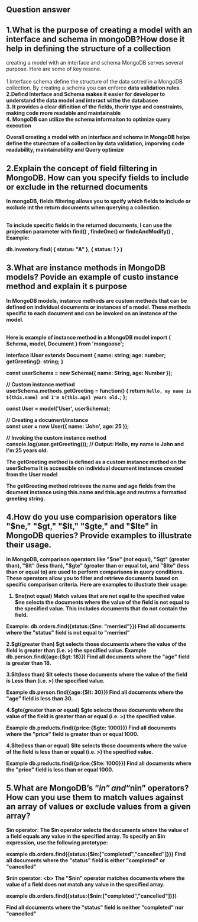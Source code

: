 ## Question answer

## 1.What is the purpose of creating a model with an interface and schema in mongoDB?How dose it help in defining the structure of a collection
creating a model with an interface and schema MongoDB serves several purpose. Here are some of key resone. <br /><br />
1.Interface schema define the structure of the data sotred in a MongoDB collection. By creating a schema you can enforce  <b>data validation<b>  rules. <br />
2.Defind Interface and Schema makes it easier for developer to understand the data model and interact withe the databasee <br />
3. It provides a clear difinition of the fields, therir type and constraints, making code more readable and maintainable <br />
4. MongoDB can utilize the schema informaiton to optimize query execution

Overall creating a model with an interface and schema in MongoDB helps define the sturecture of a collection by data validation, imporving code readability, maintainability and Query optimize


## 2.Explain the concept of field filtering in MongoDB. How can you specify fields to include or exclude in the returned documents
In mongoDB, fields filtering allows you to spcify which fields to include or exclude int the return documents when querying a collection. <br/> <br/>

To include specific fields in the returned documents, I can use the projection parameter with <b> find() , findeOne() or findeAndModify() ,<b> <br/>
Example:

db.inventory.find( { status: "A" }, {  status: 1 } )



## 3.What are instance methods in MongoDB models? Povide an example of custo instance method and explain it s purpose
 
 In MongoDB models, instance methods are custom methods that can be defined on individual documents or instances of a model. These methods specific to each document and can be invoked on an instance of the model. <br /> <br />

 Here is example of instance method in a MongoDB model
import { Schema, model, Document } from 'mongoose';

interface IUser extends Document {
  name: string;
  age: number;
  getGreeting(): string;
}

const userSchema = new Schema<IUser>({
  name: String,
  age: Number
});

// Custom instance method <br />
userSchema.methods.getGreeting = function() {
  return `Hello, my name is ${this.name} and I'm ${this.age} years old.`;
};

const User = model<IUser>('User', userSchema);

// Creating a document/instance <br />
const user = new User({ name: 'John', age: 25 });

// Invoking the custom instance method <br />
console.log(user.getGreeting()); // Output: Hello, my name is John and I'm 25 years old.

The <b>getGreeting <b> method is defined as a custom instance method on the <b>userSchema <b> It is accessible on individual document instances created from the User model

The <b>getGreeting<b> method retrieves the name and age fields from the dcument instance using <b> this.name and this.age <b> and reutrns a formatted greeting string.

## 4.How do you use comparision operators like  "$ne," "$gt," "$lt," "$gte," and "$lte" in MongoDB queries? Provide examples to illustrate their usage.

In MongoDB, comparison operators like "$ne" (not equal), "$gt" (greater than), "$lt" (less than), "$gte" (greater than or equal to), and "$lte" (less than or equal to) are used to perform comparisons in query conditions. These operators allow you to filter and retrieve documents based on specific comparison criteria. Here are examples to illustrate their usage: 

1. <b>$ne(not equal) <b>
Match values that are not eqal to the specified value
$ne selects the documents where the value of the field is not equal to the specified value. This includes documents that do not contain the field.

Example:
db.orders.find({status:{$ne: "merried"}})
Find all documents where the "status" field is not equal to "merried"

2.<b>$gt(greater than) <b>
$gt selects those documents where the value of the field is greater than (i.e. >) the specified value.
Example
db.person.find({age:{$gt: 18}})
Find all documents where the "age" field is greater than 18.

3.<b>$lt(less than) <b>
$lt selects those documents where the value of the field is Less than (i.e. >) the specified value.

Example
db.person.find({age:{$lt: 30}})
Find all documents where the "age" field is less than 30.

4.<b>$gte(greater than or equal) <b>
$gte selects those documents where the value of the field is greater than or equal (i.e. >) the specified value.

Example
db.products.find({price:{$gte: 1000}})
Find all documents where the "price" field is greater than or equal 1000.

4.<b>$lte(less than or equal) <b>
$lte selects those documents where the value of the field is less than or equal (i.e. >) the specified value.

Example
db.products.find({price:{$lte: 1000}})
Find all documents where the "price" field is less than or equal 1000.


## 5.What are MongoDB’s “$in” and “$nin” operators? How can you use them to match values against an array of values or exclude values from a given array?
<b>$in operator: <b>
The $in operator selects the documents where the value of a field equals any value in the specified array. To specify an $in expression, use the following prototype:

example
db.orders.find({status:{$in:["completed","cancelled"]}})
Find all documents where the "status" field is either "completed" or "cancelled"

<b>$nin operator: <b>
The "$nin" operator matches documents where the value of a field does not match any value in the specified array.

example
db.orders.find({status:{$nin:["completed","cancelled"]}})

Find all documents where the "status" field is neither "completed" nor "cancelled"